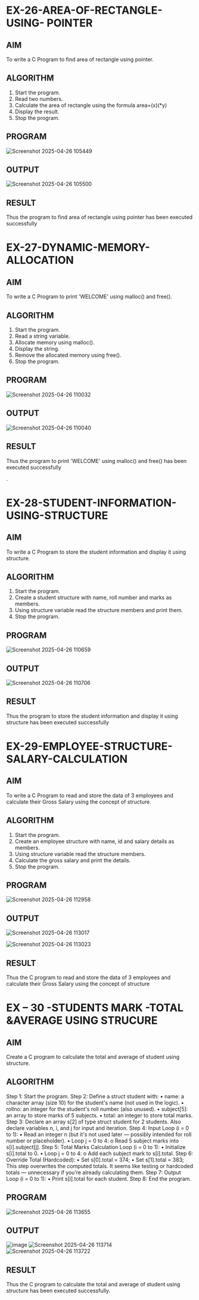 # EX-26-AREA-OF-RECTANGLE-USING- POINTER
## AIM
To write a C Program to find area of rectangle using pointer.

## ALGORITHM
1.	Start the program.
2.	Read two numbers.
3.	Calculate the area of rectangle using the formula area=(x)(*y)
4.	Display the result.
5.	Stop the program.

## PROGRAM
![Screenshot 2025-04-26 105449](https://github.com/user-attachments/assets/5dbeaa84-a4c0-492d-890d-1ec78e7c3675)

## OUTPUT
![Screenshot 2025-04-26 105500](https://github.com/user-attachments/assets/0184d91d-f8db-4645-8af5-1754bd1be031)
		       	


## RESULT
Thus the program to find area of rectangle using pointer has been executed successfully
 
 


# EX-27-DYNAMIC-MEMORY-ALLOCATION
## AIM
To write a C Program to print 'WELCOME' using malloc() and free().

## ALGORITHM
1.	Start the program.
2.	Read a string variable.
3.	Allocate memory using malloc().
4.	Display the string.
5.	Remove the allocated memory using free().
6.	Stop the program.

## PROGRAM
![Screenshot 2025-04-26 110032](https://github.com/user-attachments/assets/e0ab2cb8-736a-4d3a-9614-c150ef7c47c8)


## OUTPUT
![Screenshot 2025-04-26 110040](https://github.com/user-attachments/assets/8ec16b69-1983-4cf1-9bc5-a6b4911452f7)



## RESULT
Thus the program to print 'WELCOME' using malloc() and free() has been executed successfully
 
.



# EX-28-STUDENT-INFORMATION-USING-STRUCTURE

## AIM

To write a C Program to store the student information and display it using structure.

## ALGORITHM

1.	Start the program.
2.	Create a student structure with name, roll number and marks as members.
3.	Using structure variable read the structure members and print them.
4.	Stop the program.

## PROGRAM
![Screenshot 2025-04-26 110659](https://github.com/user-attachments/assets/6004e83a-2507-4c7f-abb1-3c169f0248fe)


## OUTPUT
![Screenshot 2025-04-26 110706](https://github.com/user-attachments/assets/d52661bb-68a8-40e5-a327-f7bdef0daebf)


## RESULT

Thus the program to store the student information and display it using structure has been executed successfully
 
 


# EX-29-EMPLOYEE-STRUCTURE-SALARY-CALCULATION

## AIM

To write a C Program to read and store the data of 3 employees and calculate their Gross Salary using the concept of structure.

## ALGORITHM

1.	Start the program.
2.	Create an employee structure with name, id and salary details as members.
3.	Using structure variable read the structure members.
4.	Calculate the gross salary and print the details.
5.	Stop the program.

## PROGRAM
![Screenshot 2025-04-26 112958](https://github.com/user-attachments/assets/91f7b7f1-d896-4a90-b620-45c64c39d007)


 ## OUTPUT
![Screenshot 2025-04-26 113017](https://github.com/user-attachments/assets/6b0058d9-26a4-44d6-aa42-af6ca1dfca85)

![Screenshot 2025-04-26 113023](https://github.com/user-attachments/assets/c656b9ad-f430-485c-a313-9589d4c391c1)


## RESULT

Thus the C program to read and store the data of 3 employees and calculate their Gross Salary using the concept of structure
 




# EX – 30 -STUDENTS MARK -TOTAL &AVERAGE USING STRUCURE

## AIM
Create a C program to calculate the total and average of student using structure.

## ALGORITHM 

Step 1: Start the program.
Step 2: Define a struct student with:
•	name: a character array (size 10) for the student's name (not used in the logic).
•	rollno: an integer for the student's roll number (also unused).
•	subject[5]: an array to store marks of 5 subjects.
•	total: an integer to store total marks.
Step 3: Declare an array s[2] of type struct student for 2 students. Also declare variables n, i, and j for input 
             and iteration.
Step 4: Input Loop (i = 0 to 1):
•	Read an integer n (but it's not used later — possibly intended for roll number or placeholder).
•	Loop j = 0 to 4:
o	Read 5 subject marks into s[i].subject[j].
Step 5: Total Marks Calculation Loop (i = 0 to 1):
•	Initialize s[i].total to 0.
•	Loop j = 0 to 4:
o	Add each subject mark to s[i].total.
Step 6: Override Total (Hardcoded):
•	Set s[0].total = 374;
•	Set s[1].total = 383;
           This step overwrites the computed totals. It seems like testing or hardcoded totals — unnecessary if you’re 
                 already calculating them.
Step 7: Output Loop (i = 0 to 1):
•	Print s[i].total for each student.
Step 8: End the program.

## PROGRAM
![Screenshot 2025-04-26 113655](https://github.com/user-attachments/assets/a1514c7d-ab76-4b98-b845-b8d42eadd5f7)


## OUTPUT

![image](https://github.com/user-attachments/assets/bcc3d330-5d49-47d5-a91a-70803f8e0a1b)
![Screenshot 2025-04-26 113714](https://github.com/user-attachments/assets/fa7a48d7-1d8b-4b15-9a5c-e21e1eb7dd1b)
![Screenshot 2025-04-26 113722](https://github.com/user-attachments/assets/02d899ee-e98d-4d84-8126-2366a96e9f9b)


## RESULT

Thus the C program to calculate the total and average of student using structure has been executed successfully.
	


